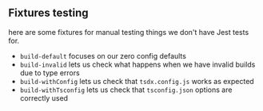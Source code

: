 ## Fixtures testing

here are some fixtures for manual testing things we don't have Jest tests for.

- `build-default` focuses on our zero config defaults
- `build-invalid` lets us check what happens when we have invalid builds due to type errors
- `build-withConfig` lets us check that `tsdx.config.js` works as expected
- `build-withTsconfig` lets us check that `tsconfig.json` options are correctly used
